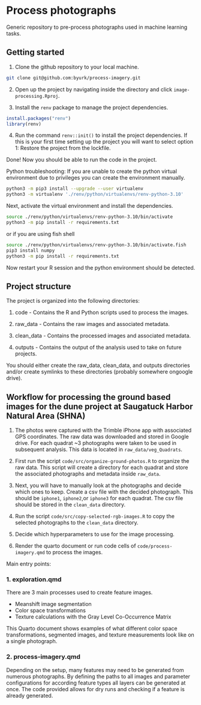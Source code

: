 # Process photographs

Generic repository to pre-process photographs used in machine learning tasks.

## Getting started

1.  Clone the github repository to your local machine.

``` bash
git clone git@github.com:byurk/process-imagery.git
```

2.  Open up the project by navigating inside the directory and click `image-processing.Rproj`.

3.  Install the `renv` package to manage the project dependencies.

``` r
install.packages("renv")
library(renv)
```

4.  Run the command `renv::init()` to install the project dependencies. If this is your first time setting up the project you will want to select option 1: Restore the project from the lockfile.

Done! Now you should be able to run the code in the project.

Python troubleshooting: If you are unable to create the python virtual environment due to privileges you can create the environment manually.

``` bash
python3 -m pip3 install --upgrade --user virtualenv
python3 -m virtualenv './renv/python/virtualenvs/renv-python-3.10'
```

Next, activate the virtual environment and install the dependencies.

``` bash
source ./renv/python/virtualenvs/renv-python-3.10/bin/activate
python3 -m pip install -r requirements.txt
```

or if you are using fish shell

``` bash
source ./renv/python/virtualenvs/renv-python-3.10/bin/activate.fish
pip3 install numpy
python3 -m pip install -r requirements.txt
```

Now restart your R session and the python environment should be detected.

## Project structure

The project is organized into the following directories:

1.  code - Contains the R and Python scripts used to process the images.

2.  raw_data - Contains the raw images and associated metadata.

3.  clean_data - Contains the processed images and associated metadata.

4.  outputs - Contains the output of the analysis used to take on future projects.

You should either create the raw_data, clean_data, and outputs directories and/or create symlinks to these directories (probably somewhere ongoogle drive).

## Workflow for processing the ground based images for the dune project at Saugatuck Harbor Natural Area (SHNA)

1.  The photos were captured with the Trimble iPhone app with associated GPS coordinates. The raw data was downloaded and stored in Google drive. For each quadrat \~3 photographs were taken to be used in subsequent analysis. This data is located in `raw_data/veg_Quadrats`.

2.  First run the script `code/src/organize-ground-photos.R` to organize the raw data. This script will create a directory for each quadrat and store the associated photographs and metadata inside `raw_data`.

3.  Next, you will have to manually look at the photographs and decide which ones to keep. Create a csv file with the decided photograph. This should be `iphone1`, `iphone2`,or `iphone3` for each quadrat. The csv file should be stored in the `clean_data` directory.

4.  Run the script `code/src/copy-selected-rgb-images.R` to copy the selected photographs to the `clean_data` directory.

5.  Decide which hyperparameters to use for the image processing.

6.  Render the quarto document or run code cells of `code/process-imagery.qmd` to process the images.

Main entry points:

### 1. exploration.qmd

There are 3 main processes used to create feature images.

-   Meanshift image segmentation
-   Color space transformations
-   Texture calculations with the Gray Level Co-Occurrence Matrix

This Quarto document shows examples of what different color space transformations, segmented images, and texture measurements look like on a single photograph.

### 2. process-imagery.qmd

Depending on the setup, many features may need to be generated from numerous photographs. By defining the paths to all images and parameter configurations for according feature types all layers can be generated at once. The code provided allows for dry runs and checking if a feature is already generated.
